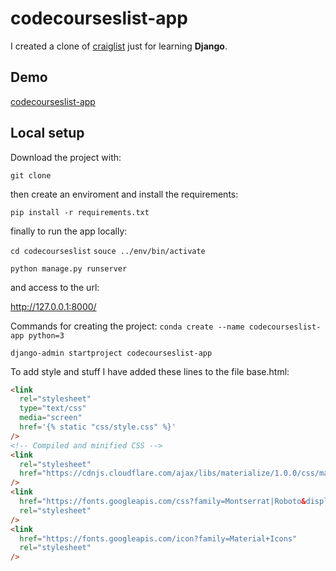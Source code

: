 # codecourseslist-app

I created a clone of [craiglist](https://alicante.craigslist.org/) just for learning **Django**.

## Demo
[codecourseslist-app](https://codecourseslist-app.herokuapp.com/)

## Local setup

Download the project with:

`git clone `

then create an enviroment and install the requirements:

`pip install -r requirements.txt`

finally to run the app locally:

`cd codecourseslist`
`souce ../env/bin/activate` 

`python manage.py runserver`

and access to the url:

http://127.0.0.1:8000/



Commands for creating the project:
`conda create --name codecourseslist-app python=3`

`django-admin startproject codecourseslist-app`

To add style and stuff I have added these lines to the file base.html:

```html
<link
  rel="stylesheet"
  type="text/css"
  media="screen"
  href='{% static "css/style.css" %}'
/>
<!-- Compiled and minified CSS -->
<link
  rel="stylesheet"
  href="https://cdnjs.cloudflare.com/ajax/libs/materialize/1.0.0/css/materialize.min.css"
/>
<link
  href="https://fonts.googleapis.com/css?family=Montserrat|Roboto&display=swap"
  rel="stylesheet"
/>
<link
  href="https://fonts.googleapis.com/icon?family=Material+Icons"
  rel="stylesheet"
/>
```
